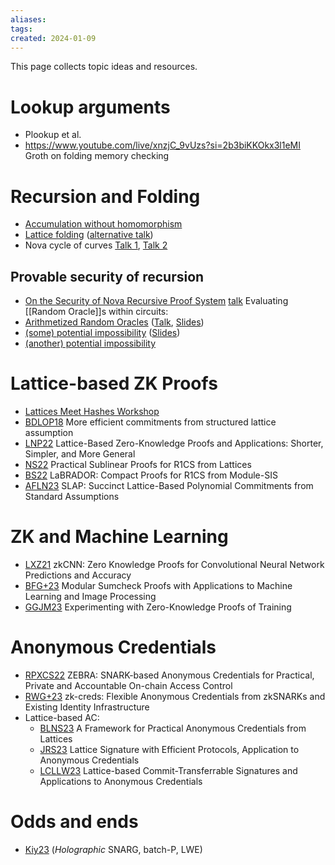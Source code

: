 ```yaml
---
aliases: 
tags: 
created: 2024-01-09
---
```

This page collects topic ideas and resources.

# Lookup arguments
- Plookup et al.
- https://www.youtube.com/live/xnzjC_9vUzs?si=2b3biKKOkx3l1eMI Groth on folding memory checking

# Recursion and Folding
- [Accumulation without homomorphism](https://youtu.be/mQ0hZeJMAgo?si=DOHfSgwUGECsu_tI) 
- [Lattice folding](https://youtu.be/DVHfukc35xk?si=dTdf78EigkotiVHB)  ([alternative talk](https://www.youtube.com/watch?v=-k8s7vVUx6s))
- Nova cycle of curves [Talk 1](https://www.youtube.com/watch?v=cdYrxKLMpxM), [Talk 2](https://www.youtube.com/watch?v=l-F5ykQQ4qw)

## Provable security of recursion
- [On the Security of Nova Recursive Proof System](https://eprint.iacr.org/2024/232) [talk](https://www.youtube.com/live/Y-hnyH9NdWY)
Evaluating [[Random Oracle]]s within circuits:
- [Arithmetized Random Oracles](https://eprint.iacr.org/2023/587) ([Talk](https://www.youtube.com/watch?v=RV8gTApAlW0), [Slides](https://iacr.org/submit/files/slides/2023/eurocrypt/eurocrypt2023/284/slides.pdf))
- [(some) potential impossibility](https://eprint.iacr.org/2022/542) ([Slides](https://iacr.org/submit/files/slides/2023/eurocrypt/eurocrypt2023/170/slides.pdf))
- [(another) potential impossibility](https://eprint.iacr.org/2024/728)


# Lattice-based ZK Proofs
- [Lattices Meet Hashes Workshop](https://lattices-meet-hashes23.epfl.ch/program.html)
- [BDLOP18](https://eprint.iacr.org/2022/284.pdf) More efficient commitments from structured lattice assumption
- [LNP22](https://eprint.iacr.org/2022/284.pdf) Lattice-Based Zero-Knowledge Proofs and Applications: Shorter, Simpler, and More General
- [NS22](https://eprint.iacr.org/2022/1048.pdf) Practical Sublinear Proofs for R1CS from Lattices
- [BS22](https://eprint.iacr.org/2022/1341.pdf) LaBRADOR: Compact Proofs for R1CS from Module-SIS
- [AFLN23](https://eprint.iacr.org/2023/1469.pdf) SLAP: Succinct Lattice-Based Polynomial Commitments from Standard Assumptions

# ZK and Machine Learning
- [LXZ21](https://eprint.iacr.org/2021/673.pdf) zkCNN: Zero Knowledge Proofs for Convolutional Neural Network Predictions and Accuracy
- [BFG+23](https://eprint.iacr.org/2023/1342.pdf) Modular Sumcheck Proofs with Applications to Machine Learning and Image Processing
- [GGJM23](https://eprint.iacr.org/2023/1345.pdf) Experimenting with Zero-Knowledge Proofs of Training

# Anonymous Credentials
- [RPXCS22](https://eprint.iacr.org/2022/1286.pdf) ZEBRA: SNARK-based Anonymous Credentials for Practical, Private and Accountable On-chain Access Control
- [RWG+23](https://eprint.iacr.org/2022/878.pdf) zk-creds: Flexible Anonymous Credentials from zkSNARKs and Existing Identity Infrastructure
- Lattice-based AC:
  - [BLNS23](https://eprint.iacr.org/2023/560.pdf) A Framework for Practical Anonymous Credentials from Lattices
  - [JRS23](https://eprint.iacr.org/2022/509.pdf) Lattice Signature with Efficient Protocols, Application to Anonymous Credentials
  - [LCLLW23](https://eprint.iacr.org/2023/766.pdf) Lattice-based Commit-Transferrable Signatures and Applications to Anonymous Credentials

# Odds and ends
- [Kiy23](https://doi.org/10.1007/978-3-031-48621-0_12) (*Holographic* SNARG, batch-P, LWE)